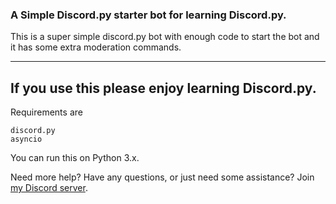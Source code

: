 ### A Simple Discord.py starter bot for learning Discord.py.
This is a super simple discord.py bot with enough code to start the bot and it has some extra moderation commands.

-------------------------------------------------------------------------------------------------------
If you use this please enjoy learning Discord.py.
-------------------------------------------------------------------------------------------------------

Requirements are
```
discord.py
asyncio
```

You can run this on Python 3.x.

Need more help? Have any questions, or just need some assistance?
Join [my Discord server](https://discord.gg/Km3Qq2rkmW).

